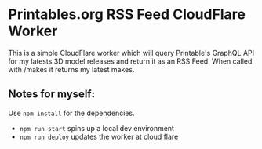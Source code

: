 # Printables.org RSS Feed CloudFlare Worker

This is a simple CloudFlare worker which will query Printable's GraphQL API for my latests 3D model releases and return it as an RSS Feed. When called with /makes it returns my latest makes.

## Notes for myself:

Use `npm install` for the dependencies.

  * `npm run start` spins up a local dev environment
  * `npm run deploy` updates the worker at cloud flare
